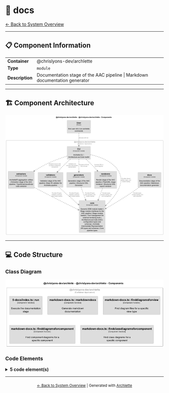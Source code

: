 # 🧩 docs

[← Back to System Overview](./README.md)

---

## 📋 Component Information

<table>
<tbody>
<tr>
<td><strong>Container</strong></td>
<td>@chrislyons-dev/archlette</td>
</tr>
<tr>
<td><strong>Type</strong></td>
<td><code>module</code></td>
</tr>
<tr>
<td><strong>Description</strong></td>
<td>Documentation stage of the AAC pipeline | Markdown documentation generator</td>
</tr>
</tbody>
</table>

---

## 🏗️ Component Architecture

![Component Diagram](./diagrams/structurizr-Components__chrislyons_dev_archlette.png)

---

## 💻 Code Structure

### Class Diagram

![Class Diagram](./diagrams/structurizr-Classes_docs.png)

### Code Elements

<details>
<summary><strong>5 code element(s)</strong></summary>



#### Functions

##### `run()`

Execute the documentation stage

<table>
<tbody>
<tr>
<td><strong>Type</strong></td>
<td><code>function</code></td>
</tr>
<tr>
<td><strong>Visibility</strong></td>
<td><code>public</code></td>
</tr>
<tr>
<td><strong>Async</strong></td>
<td>Yes</td>
</tr>
<tr>
<td><strong>Returns</strong></td>
<td><code>Promise<void></code></td>
</tr>
<tr>
<td><strong>Location</strong></td>
<td><code>C:/Users/chris/git/archlette/src/5-docs/index.ts:35</code></td>
</tr>
</tbody>
</table>

**Parameters:**

- `ctx`: <code>import("C:/Users/chris/git/archlette/src/core/types").PipelineContext</code> — - Pipeline context with configuration, logging, IR, and rendered diagrams

---
##### `markdownDocs()`

Generate markdown documentation

<table>
<tbody>
<tr>
<td><strong>Type</strong></td>
<td><code>function</code></td>
</tr>
<tr>
<td><strong>Visibility</strong></td>
<td><code>public</code></td>
</tr>
<tr>
<td><strong>Async</strong></td>
<td>Yes</td>
</tr>
<tr>
<td><strong>Returns</strong></td>
<td><code>Promise<void></code></td>
</tr>
<tr>
<td><strong>Location</strong></td>
<td><code>C:/Users/chris/git/archlette/src/docs/builtin/markdown-docs.ts:33</code></td>
</tr>
</tbody>
</table>

**Parameters:**

- `ctx`: <code>import("C:/Users/chris/git/archlette/src/core/types").PipelineContext</code>

---
##### `findDiagramsForView()`

Find diagram files for a specific view type

<table>
<tbody>
<tr>
<td><strong>Type</strong></td>
<td><code>function</code></td>
</tr>
<tr>
<td><strong>Visibility</strong></td>
<td><code>private</code></td>
</tr>
<tr>
<td><strong>Returns</strong></td>
<td><code>string[]</code></td>
</tr>
<tr>
<td><strong>Location</strong></td>
<td><code>C:/Users/chris/git/archlette/src/docs/builtin/markdown-docs.ts:195</code></td>
</tr>
</tbody>
</table>

**Parameters:**

- `rendererOutputs`: <code>any[]</code>- `diagramsDir`: <code>string</code>- `docsDir`: <code>string</code>- `viewType`: <code>string</code>

---
##### `findDiagramsForComponent()`

Find component diagrams for a specific component

<table>
<tbody>
<tr>
<td><strong>Type</strong></td>
<td><code>function</code></td>
</tr>
<tr>
<td><strong>Visibility</strong></td>
<td><code>private</code></td>
</tr>
<tr>
<td><strong>Returns</strong></td>
<td><code>string[]</code></td>
</tr>
<tr>
<td><strong>Location</strong></td>
<td><code>C:/Users/chris/git/archlette/src/docs/builtin/markdown-docs.ts:223</code></td>
</tr>
</tbody>
</table>

**Parameters:**

- `rendererOutputs`: <code>any[]</code>- `diagramsDir`: <code>string</code>- `docsDir`: <code>string</code>- `_component`: <code>z.infer<any></code>

---
##### `findClassDiagramsForComponent()`

Find class diagrams for a specific component

<table>
<tbody>
<tr>
<td><strong>Type</strong></td>
<td><code>function</code></td>
</tr>
<tr>
<td><strong>Visibility</strong></td>
<td><code>private</code></td>
</tr>
<tr>
<td><strong>Returns</strong></td>
<td><code>string[]</code></td>
</tr>
<tr>
<td><strong>Location</strong></td>
<td><code>C:/Users/chris/git/archlette/src/docs/builtin/markdown-docs.ts:256</code></td>
</tr>
</tbody>
</table>

**Parameters:**

- `rendererOutputs`: <code>any[]</code>- `diagramsDir`: <code>string</code>- `docsDir`: <code>string</code>- `component`: <code>z.infer<any></code>

---

</details>

---

<div align="center">
<sub><a href="./README.md">← Back to System Overview</a> | Generated with <a href="https://github.com/architectlabs/archlette">Archlette</a></sub>
</div>
